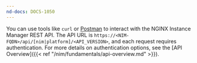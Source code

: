 ```yaml
---
nd-docs: DOCS-1050
---
```


You can use tools like `curl` or [Postman](https://www.postman.com) to interact with the NGINX Instance Manager REST API. The API URL is `https://<NIM-FQDN>/api/[nim|platform]/<API_VERSION>`, and each request requires authentication. For more details on authentication options, see the [API Overview]({{< ref "/nim/fundamentals/api-overview.md" >}}).
